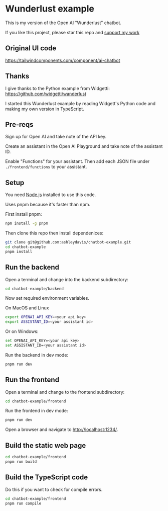 # Wunderlust example

This is my version of the Open AI "Wunderlust" chatbot.

If you like this project, please star this repo and [support my work](https://www.codecapers.com.au/about#support-my-work)

## Original UI code

https://tailwindcomponents.com/component/ai-chatbot

## Thanks

I give thanks to the Python example from Widgetti:
https://github.com/widgetti/wanderlust

I started this Wunderlust example by reading Widgett's Python code and making my own version in TypeScript.

## Pre-reqs

Sign up for Open AI and take note of the API key.

Create an assistant in the Open AI Playground and take note of the assistant ID.

Enable "Functions" for your assistant. Then add each JSON file under `./frontend/functions` to your assistant.

## Setup

You need [Node.js](https://nodejs.org/en/) installed to use this code.

Uses pnpm because it's faster than npm.

First install pnpm:

```bash
npm install -g pnpm
```

Then clone this repo then install dependenices:

```bash
git clone git@github.com:ashleydavis/chatbot-example.git
cd chatbot-example
pnpm install
```

## Run the backend

Open a terminal and change into the backend subdirectory:

```bash
cd chatbot-example/backend
```

Now set required environment variables.

On MacOS and Linux

```bash
export OPENAI_API_KEY=<your api key>
export ASSISTANT_ID=<your assistant id>
```

Or on Windows:

```bash
set OPENAI_API_KEY=<your api key>
set ASSISTANT_ID=<your assistant id>
```

Run the backend in dev mode:

```bash
pnpm run dev
```

## Run the frontend

Open a terminal and change to the frontend subdirectory:

```bash
cd chatbot-example/frontend
```

Run the frontend in dev mode:

```bash
pnpm run dev
```

Open a browser and navigate to [http://localhost:1234/](http://localhost:1234/).

## Build the static web page

```bash
cd chatbot-example/frontend
pnpm run build
```

## Build the TypeScript code

Do this if you want to check for compile errors.

```bash
cd chatbot-example/frontend
pnpm run compile
```
